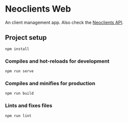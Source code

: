 # Neoclients Web
An client management app. Also check the [Neoclients API](https://github.com/felipe-videira/neoclients-api).

## Project setup
```
npm install
```

### Compiles and hot-reloads for development
```
npm run serve
```

### Compiles and minifies for production
```
npm run build
```

### Lints and fixes files
```
npm run lint
```
